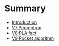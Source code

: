 # Summary

* [Introduction](README.md)
* [V7:Perceptron](first-question.md)
* [V8:PLA fact](second-question.md)
* [V9 Pocket algorithm](v9-pocket-algorithm.md)

